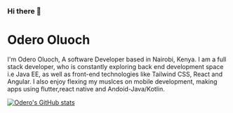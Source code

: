 ### Hi there 👋


# Odero Oluoch
I'm Odero Oluoch, A software Developer based in Nairobi, Kenya. I am a full stack developer, who is constantly exploring back end development space i.e Java EE, as well as front-end technologies like Tailwind CSS, React and Angular. I also enjoy flexing my muslces on mobile development, making apps using flutter,react native and Andoid-Java/Kotlin.

[![Odero's GitHub stats](https://github-readme-stats.vercel.app/api?username=OderoOluoch)](https://github.com/anuraghazra/github-readme-stats)





<!--


Here are some ideas to get you started:

- 🔭 I’m currently working on ...
- 🌱 I’m currently learning ...
- 👯 I’m looking to collaborate on ...
- 🤔 I’m looking for help with ...
- 💬 Ask me about ...
- 📫 How to reach me: ...
- 😄 Pronouns: ...
- ⚡ Fun fact: ...
-->
